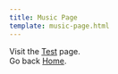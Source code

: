 ```yaml
---
title: Music Page
template: music-page.html
---
```


Visit the [Test](/test) page.  
Go back [Home](/index.html).
